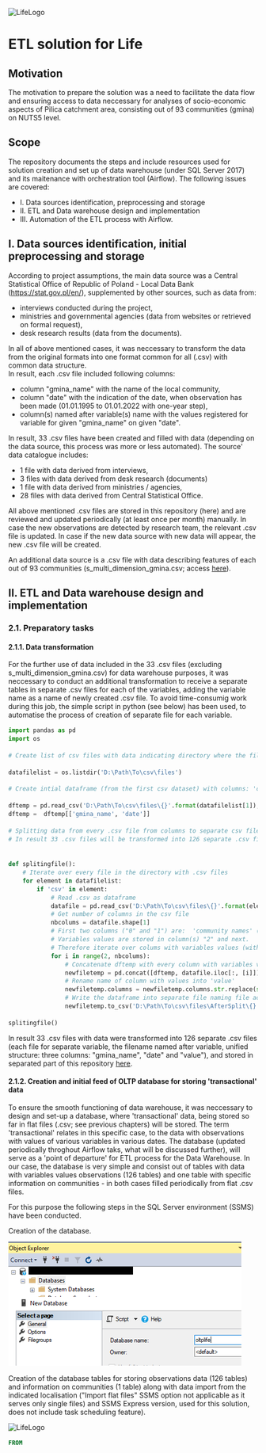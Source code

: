 ![LifeLogo](img\LIFEx.png)

# ETL solution for Life

## Motivation 
The motivation to prepare the solution was a need to facilitate the data flow and ensuring access to data neccessary for analyses of socio-economic aspects of Pilica catchment area, consisting out of 93 communities  (gmina) on NUTS5 level.


## Scope
The repository documents the steps and include resources used for solution creation and set up of data warehouse (under SQL Server 2017) and its maitenance with orchestration tool (Airflow).
The following issues are covered:
- I. Data sources identification, preprocessing and storage 
- II. ETL and Data warehouse design and implementation
- III. Automation of the ETL process with Airflow.


## I. Data sources identification, initial preprocessing and storage 

According to project assumptions, the main data source was a Central Statistical Office of Republic of Poland - Local Data Bank (https://stat.gov.pl/en/), supplemented by other sources, such as data from:
- interviews conducted during the project, 
- ministries and governmental agencies (data from websites or retrieved on formal request),
- desk research results (data from the documents). 

In all of above mentioned cases, it was neccessary to transform the data from the original formats into one format common for all (.csv) with common data structure.  
In result, each .csv file included following columns:
- column "gmina_name" with the name of the local community,
- column "date" with the indication of the date, when observation has been made (01.01.1995 to 01.01.2022 with one-year step),
- column(s) named after variable(s) name with the values registered for variable for given "gmina_name" on given "date".   

In result, 33 .csv files have been created and filled with data (depending on the data source, this process was more or less automated). The source' data catalogue includes: 
- 1 file with data derived from interviews,
- 3 files with data derived from desk research (documents)
- 1 file with data derived from ministries / agencies, 
- 28 files with data derived from Central Statistical Office.

All above mentioned .csv files are stored in this repository (here) and are reviewed and updated periodically (at least once per month) manually. In case the new observations are detected by research team, the relevant .csv file is updated. In case if the new data source with new data will appear, the new .csv file will be created.

An additional data source is a .csv file with data describing features of each out of 93 communities (s_multi_dimension_gmina.csv; access [here](https://github.com/user/repo/blob/branch/other_file.md)). 

## II. ETL and Data warehouse design and implementation


### 2.1. Preparatory tasks  

#### 2.1.1. Data transformation 

For the further use of data included in the 33 .csv files (excluding s_multi_dimension_gmina.csv) for data warehouse purposes, it was neccessary to conduct an additional transformation to receive a separate tables in separate .csv files for each of the variables, adding the variable name as a name of newly created .csv file. To avoid time-consumig work during this job, the simple script in python (see below) has been used, to automatise the process of creation of separate file for each variable. 

```python 
import pandas as pd
import os 

# Create list of csv files with data indicating directory where the files are stored  

datafilelist = os.listdir('D:\Path\To\csv\files')

# Create intial dataframe (from the first csv dataset) with columns: 'community names' and 'dates of observation'

dftemp = pd.read_csv('D:\Path\To\csv\files\{}'.format(datafilelist[1]), sep = ";")  
dftemp =  dftemp[['gmina_name', 'date']]

# Splitting data from every .csv file from columns to separate csv files - one for each variable  
# In result 33 .csv files will be transformed into 126 separate .csv files (each file for separate variable, the filename named after variable, unified structure). 


def splitingfile():
    # Iterate over every file in the directory with .csv files 
    for element in datafilelist:
        if 'csv' in element:
            # Read .csv as dataframe 
            datafile = pd.read_csv('D:\Path\To\csv\files\{}'.format(element), sep = ";")  
            # Get number of columns in the csv file 
            nbcolums = datafile.shape[1]
            # First two columns ("0" and "1") are:  'community names' ("0") and 'years of observation' ("1")
            # Variables values are stored in column(s) "2" and next.   
            # Therefore iterate over colums with variables values (with number "2" or over) 
            for i in range(2, nbcolums):
                # Concatenate dftemp with every column with variables values from csv file 
                newfiletemp = pd.concat([dftemp, datafile.iloc[:, [i]]], axis = 1)
                # Rename name of column with values into 'value' 
                newfiletemp.columns = newfiletemp.columns.str.replace(str(newfiletemp.columns[2]), 'value')
                # Write the dataframe into separate file naming file according to variable name
                newfiletemp.to_csv('D:\Path\To\csv\files\AfterSplit\{}.csv'.format(datafile.columns[i]), index=False) 

splitingfile()

```
In result 33 .csv files with data were transformed into 126 separate .csv files (each file for separate variable, the filename named after variable, unified structure: three columns: "gmina_name", "date" and "value"), and stored in separated part of this repository [here](https://github.com/user/repo/blob/branch/other_file.md). 

 
#### 2.1.2. Creation and initial feed of OLTP database for storing 'transactional' data 

To ensure the smooth functioning of data warehouse, it was neccessary to design and set-up a database, where 'transactional' data, being stored so far in flat files (.csv; see previous chapters) will be stored. 
The term 'transactional' relates in this specific case, to the data with observations with values of various variables in various dates. The database (updated periodically throghout Airflow taks, what will be discussed further), will serve as a 'point of departure' for ETL process for the Data Warehouse. 
In our case, the database is very simple and consist out of tables with data with variables values observations (126 tables) and one table with specific information on communities - in both cases filled periodically from flat .csv files. 

For this purpose the following steps in the SQL Server environment (SSMS) have been conducted.

Creation of the database.

![LifeLogo](img\CreateOLTP.png)


Creation of the database tables for storing observations data (126 tables) and information on communities (1 table) along with data import from the indicated localisation ("Import flat files" SSMS option not applicable as it serves only single files) and SSMS Express version, used for this solution, does not include task scheduling feature). 

![LifeLogo](img\ImportFlatFiles.png)





```sql
FROM 
```





















 






